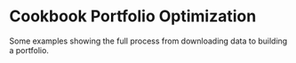 # Cookbook Portfolio Optimization

Some examples showing the full process from downloading data to building a portfolio.

